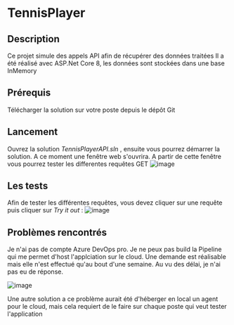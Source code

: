 # TennisPlayer

## Description

Ce projet simule des appels API afin de récupérer des données traitées
Il a été réalisé avec ASP.Net Core 8, les données sont stockées dans une base InMemory

## Prérequis

Télécharger la solution sur votre poste depuis le dépôt Git

## Lancement
Ouvrez la solution _TennisPlayerAPI.sln_ , ensuite vous pourrez démarrer la solution.
A ce moment une fenêtre web s'ouvrira.
A partir de cette fenêtre vous pourrez tester les differentes requêtes GET
![image](https://github.com/user-attachments/assets/86f63be1-f3db-4e81-97ac-9233f1811968)

## Les tests

Afin de tester les différentes requêtes, vous devez cliquer sur une requête puis cliquer sur _Try it out_ :
![image](https://github.com/user-attachments/assets/e08e9eab-d3fc-4560-886d-1118adb8aae3)



## Problèmes rencontrés

Je n'ai pas de compte Azure DevOps pro. Je ne peux pas build la Pipeline qui me permet d'host l'applciation sur le cloud.
Une demande est réalisable mais elle n'est effectué qu'au bout d'une semaine. Au vu des délai, je n'ai pas eu de réponse.

![image](https://github.com/user-attachments/assets/0233be94-ac40-428b-a584-2c59ea8e4203)

Une autre solution a ce problème aurait été d'héberger en local un agent pour le cloud, mais cela requiert de le faire sur chaque poste qui veut tester l'application

